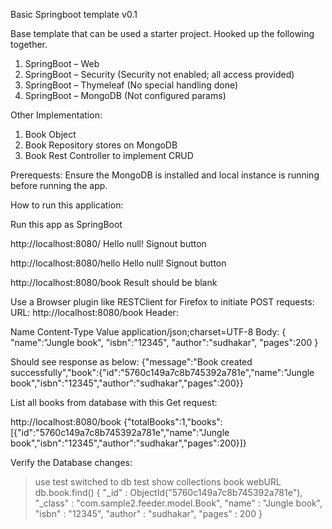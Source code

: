 Basic Springboot template v0.1

Base template that can be used a starter project.  Hooked up the following together.

1.	SpringBoot – Web 
2.	SpringBoot – Security (Security not enabled; all access provided)
3.	SpringBoot – Thymeleaf (No special handling done)
4.	SpringBoot – MongoDB (Not configured params)

Other Implementation:
1.	Book Object
2.	Book Repository stores on MongoDB
3.	Book Rest Controller to implement CRUD

Prerequests:
Ensure the MongoDB is installed and local instance is running before running the app.

How to run this application:

Run this app as SpringBoot

http://localhost:8080/
Hello null!
Signout button

http://localhost:8080/hello
Hello null!
Signout button

http://localhost:8080/book
Result should be blank

Use a Browser plugin like RESTClient for Firefox to initiate POST requests:
URL: http://localhost:8080/book
Header: 

Name	Content-Type
Value	application/json;charset=UTF-8
Body:
{
"name":"Jungle book",
"isbn":"12345",
"author":"sudhakar",
"pages":200
}

Should see response as below:
{"message":"Book created successfully","book":{"id":"5760c149a7c8b745392a781e","name":"Jungle book","isbn":"12345","author":"sudhakar","pages":200}}

List all books from database with this Get request:

http://localhost:8080/book
{"totalBooks":1,"books":[{"id":"5760c149a7c8b745392a781e","name":"Jungle book","isbn":"12345","author":"sudhakar","pages":200}]}


Verify the Database changes:
> use test
switched to db test
> show collections
book
webURL
> db.book.find()
{ "_id" : ObjectId("5760c149a7c8b745392a781e"), "_class" : "com.sample2.feeder.model.Book", "name" : "Jungle book", "isbn" : "12345", "author" : "sudhakar", "pages" : 200 }


